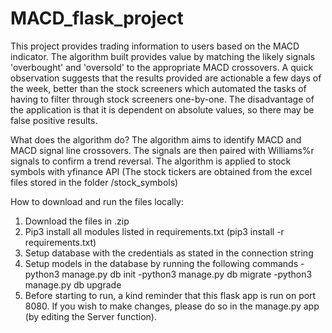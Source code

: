 # MACD_flask_project
 This project provides trading information to users based on the MACD indicator. The algorithm built provides value by matching the likely signals 'overbought' and 'oversold' to the appropriate MACD crossovers. A quick observation suggests that the results provided are actionable a few days of the week, better than the stock screeners which automated the tasks of having to filter through stock screeners one-by-one. The disadvantage of the application is that it is dependent on absolute values, so there may be false positive results.


What does the algorithm do?
The algorithm aims to identify MACD and MACD signal line crossovers. The signals are then paired with Williams%r signals to confirm a trend reversal. The algorithm is applied to stock symbols with yfinance API (The stock tickers are obtained from the excel files stored in the folder /stock_symbols)


How to download and run the files locally:

1. Download the files in .zip
2. Pip3 install all modules listed in requirements.txt (pip3 install -r requirements.txt)
3. Setup database with the credentials as stated in the connection string
4. Setup models in the database by running the following commands
-python3 manage.py db init
-python3 manage.py db migrate
-python3 manage.py db upgrade
5. Before starting to run, a kind reminder that this flask app is run on port 8080. If you wish to make changes, please do so in the manage.py app (by editing the Server function).
